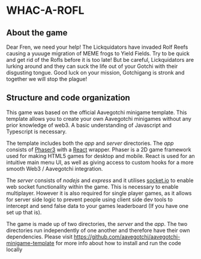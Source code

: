 # WHAC-A-ROFL

## About the game

Dear Fren, we need your help! The Lickquidators have invaded Rolf Reefs causing a yuuuge migration of MEME frogs to Yield Fields. Try to be quick and get rid of the Rofls before it is too late! But be careful, Lickquidators are lurking around and they can suck the life out of your Gotchi with their disgusting tongue. Good luck on your mission, Gotchigang is stronk and together we will stop the plague!

## Structure and code organization

This game was based on the official Aavegotchi minigame template. This template allows you to create your own Aavegotchi minigames without any prior knowledge of web3. A basic understanding of Javascript and Typescript is necessary.

The template includes both the *app* and *server* directories. The *app* consists of [Phaser3](https://phaser.io/phaser3) with a [React](https://reactjs.org/) wrapper. Phaser is a 2D game framework used for making HTML5 games for desktop and mobile. React is used for an intuitive main menu UI, as well as giving access to custom hooks for a more smooth Web3 / Aavegotchi integration.

The *server* consists of *nodejs* and *express* and it utilises [socket.io](https://socket.io/) to enable web socket functionality within the game. This is necessary to enable multiplayer. However it is also required for single player games, as it allows for server side logic to prevent people using client side dev tools to intercept and send false data to your games leaderboard (If you have one set up that is).

The game is made up of two directories, the *server* and the *app*. The two directories run independently of one another and therefore have their own dependencies. Please visit https://github.com/aavegotchi/aavegotchi-minigame-template for more info about how to install and run the code locally
